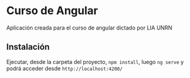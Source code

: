# Curso de Angular

Aplicación creada para el curso de angular dictado por LIA UNRN

## Instalación

Ejecutar, desde la carpeta del proyecto, `npm install`, luego `ng serve` y podrá acceder desde `http://localhost:4200/`

